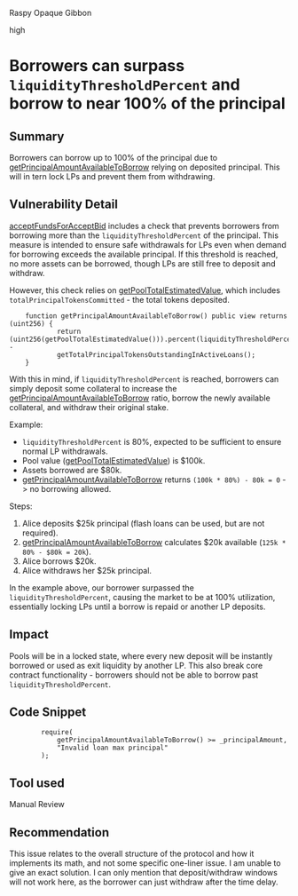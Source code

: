 Raspy Opaque Gibbon

high

# Borrowers can surpass `liquidityThresholdPercent` and borrow to near 100% of the principal

## Summary
Borrowers can borrow up to 100% of the principal due to [getPrincipalAmountAvailableToBorrow](https://github.com/sherlock-audit/2024-04-teller-finance/blob/main/teller-protocol-v2-audit-2024/packages/contracts/contracts/LenderCommitmentForwarder/extensions/LenderCommitmentGroup/LenderCommitmentGroup_Smart.sol#L779) relying on deposited principal. This will in tern lock LPs and prevent them from withdrawing.

## Vulnerability Detail
[acceptFundsForAcceptBid](https://github.com/sherlock-audit/2024-04-teller-finance/blob/main/teller-protocol-v2-audit-2024/packages/contracts/contracts/LenderCommitmentForwarder/extensions/LenderCommitmentGroup/LenderCommitmentGroup_Smart.sol#L336) includes a check that prevents borrowers from borrowing more than the `liquidityThresholdPercent` of the principal. This measure is intended to ensure safe withdrawals for LPs even when demand for borrowing exceeds the available principal. If this threshold is reached, no more assets can be borrowed, though LPs are still free to deposit and withdraw.

However, this check relies on [getPoolTotalEstimatedValue](https://github.com/sherlock-audit/2024-04-teller-finance/blob/main/teller-protocol-v2-audit-2024/packages/contracts/contracts/LenderCommitmentForwarder/extensions/LenderCommitmentGroup/LenderCommitmentGroup_Smart.sol#L288), which includes `totalPrincipalTokensCommitted` - the total tokens deposited.

```solidity
    function getPrincipalAmountAvailableToBorrow() public view returns (uint256) {     
            return (uint256(getPoolTotalEstimatedValue())).percent(liquidityThresholdPercent) -
            getTotalPrincipalTokensOutstandingInActiveLoans();
    }
```
With this in mind, if `liquidityThresholdPercent` is reached, borrowers can simply deposit some collateral to increase the [getPrincipalAmountAvailableToBorrow](https://github.com/sherlock-audit/2024-04-teller-finance/blob/main/teller-protocol-v2-audit-2024/packages/contracts/contracts/LenderCommitmentForwarder/extensions/LenderCommitmentGroup/LenderCommitmentGroup_Smart.sol#L779) ratio, borrow the newly available collateral, and withdraw their original stake.

Example:
- `liquidityThresholdPercent` is 80%, expected to be sufficient to ensure normal LP withdrawals.
- Pool value ([getPoolTotalEstimatedValue](https://github.com/sherlock-audit/2024-04-teller-finance/blob/main/teller-protocol-v2-audit-2024/packages/contracts/contracts/LenderCommitmentForwarder/extensions/LenderCommitmentGroup/LenderCommitmentGroup_Smart.sol#L288)) is $100k.
- Assets borrowed are $80k.
- [getPrincipalAmountAvailableToBorrow](https://github.com/sherlock-audit/2024-04-teller-finance/blob/main/teller-protocol-v2-audit-2024/packages/contracts/contracts/LenderCommitmentForwarder/extensions/LenderCommitmentGroup/LenderCommitmentGroup_Smart.sol#L779) returns `(100k * 80%) - 80k = 0` -> no borrowing allowed.

Steps:
1. Alice deposits $25k principal (flash loans can be used, but are not required).
2. [getPrincipalAmountAvailableToBorrow](https://github.com/sherlock-audit/2024-04-teller-finance/blob/main/teller-protocol-v2-audit-2024/packages/contracts/contracts/LenderCommitmentForwarder/extensions/LenderCommitmentGroup/LenderCommitmentGroup_Smart.sol#L779) calculates $20k available (`125k * 80% - $80k = 20k`).
3. Alice borrows $20k.
4. Alice withdraws her $25k principal.

In the example above, our borrower surpassed the `liquidityThresholdPercent`, causing the market to be at 100% utilization, essentially locking LPs until a borrow is repaid or another LP deposits.

## Impact
Pools will be in a locked state, where every new deposit will be instantly borrowed or used as exit liquidity by another LP. This also break core contract functionality - borrowers should not be able to borrow past `liquidityThresholdPercent`.

## Code Snippet
```solidity
        require(
            getPrincipalAmountAvailableToBorrow() >= _principalAmount,
            "Invalid loan max principal"
        );
```

## Tool used
Manual Review

## Recommendation
This issue relates to the overall structure of the protocol and how it implements its math, and not some specific one-liner issue. I am unable to give an exact solution. I can only mention that deposit/withdraw windows will not work here, as the borrower can just withdraw after the time delay.